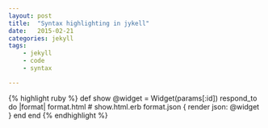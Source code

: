 ```yaml
---
layout: post
title:  "Syntax highlighting in jykell"
date:   2015-02-21
categories: jekyll
tags:
    - jekyll
    - code
    - syntax

---
```


{% highlight ruby %}
def show
  @widget = Widget(params[:id])
  respond_to do |format|
    format.html # show.html.erb
    format.json { render json: @widget }
  end
end
{% endhighlight %}